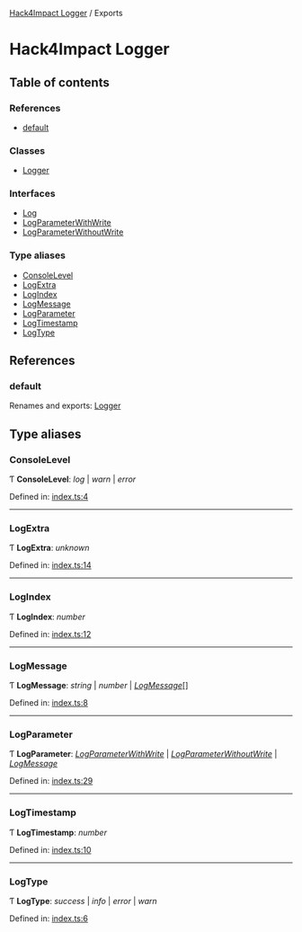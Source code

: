 [Hack4Impact Logger](https://github.com/hack4impact/logger/tree/main/docs/README.md) / Exports

# Hack4Impact Logger

## Table of contents

### References

- [default](https://github.com/hack4impact/logger/tree/main/docs/modules.md#default)

### Classes

- [Logger](https://github.com/hack4impact/logger/tree/main/docs/classes/logger.md)

### Interfaces

- [Log](https://github.com/hack4impact/logger/tree/main/docs/interfaces/log.md)
- [LogParameterWithWrite](https://github.com/hack4impact/logger/tree/main/docs/interfaces/logparameterwithwrite.md)
- [LogParameterWithoutWrite](https://github.com/hack4impact/logger/tree/main/docs/interfaces/logparameterwithoutwrite.md)

### Type aliases

- [ConsoleLevel](https://github.com/hack4impact/logger/tree/main/docs/modules.md#consolelevel)
- [LogExtra](https://github.com/hack4impact/logger/tree/main/docs/modules.md#logextra)
- [LogIndex](https://github.com/hack4impact/logger/tree/main/docs/modules.md#logindex)
- [LogMessage](https://github.com/hack4impact/logger/tree/main/docs/modules.md#logmessage)
- [LogParameter](https://github.com/hack4impact/logger/tree/main/docs/modules.md#logparameter)
- [LogTimestamp](https://github.com/hack4impact/logger/tree/main/docs/modules.md#logtimestamp)
- [LogType](https://github.com/hack4impact/logger/tree/main/docs/modules.md#logtype)

## References

### default

Renames and exports: [Logger](https://github.com/hack4impact/logger/tree/main/docs/classes/logger.md)

## Type aliases

### ConsoleLevel

Ƭ **ConsoleLevel**: _log_ \| _warn_ \| _error_

Defined in: [index.ts:4](https://github.com/hack4impact/logger/blob/de2a3d6/src/index.ts#L4)

---

### LogExtra

Ƭ **LogExtra**: _unknown_

Defined in: [index.ts:14](https://github.com/hack4impact/logger/blob/de2a3d6/src/index.ts#L14)

---

### LogIndex

Ƭ **LogIndex**: _number_

Defined in: [index.ts:12](https://github.com/hack4impact/logger/blob/de2a3d6/src/index.ts#L12)

---

### LogMessage

Ƭ **LogMessage**: _string_ \| _number_ \| [_LogMessage_](https://github.com/hack4impact/logger/tree/main/docs/modules.md#logmessage)[]

Defined in: [index.ts:8](https://github.com/hack4impact/logger/blob/de2a3d6/src/index.ts#L8)

---

### LogParameter

Ƭ **LogParameter**: [_LogParameterWithWrite_](https://github.com/hack4impact/logger/tree/main/docs/interfaces/logparameterwithwrite.md) \| [_LogParameterWithoutWrite_](https://github.com/hack4impact/logger/tree/main/docs/interfaces/logparameterwithoutwrite.md) \| [_LogMessage_](https://github.com/hack4impact/logger/tree/main/docs/modules.md#logmessage)

Defined in: [index.ts:29](https://github.com/hack4impact/logger/blob/de2a3d6/src/index.ts#L29)

---

### LogTimestamp

Ƭ **LogTimestamp**: _number_

Defined in: [index.ts:10](https://github.com/hack4impact/logger/blob/de2a3d6/src/index.ts#L10)

---

### LogType

Ƭ **LogType**: _success_ \| _info_ \| _error_ \| _warn_

Defined in: [index.ts:6](https://github.com/hack4impact/logger/blob/de2a3d6/src/index.ts#L6)
